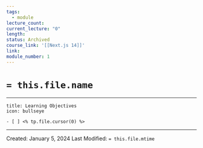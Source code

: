 ```yaml
---
tags:
  - module
lecture_count: 
current_lecture: "0"
length: 
status: Archived
course_link: '[[Next.js 14]]'
link: 
module_number: 1
---
```

# `= this.file.name`
---

```ad-hint
title: Learning Objectives
icon: bullseye

- [ ] <% tp.file.cursor(0) %>

```



---
Created: January 5, 2024
Last Modified: `= this.file.mtime`
